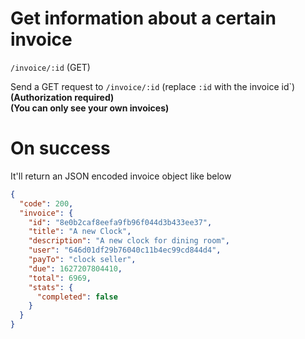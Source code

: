 # Get information about a certain invoice 
  
`/invoice/:id` (GET)  
  
  
Send a GET request to `/invoice/:id` (replace `:id` with the invoice id`)  
**(Authorization required)**  
**(You can only see your own invoices)**  
  
  
# On success
  
It'll return an JSON encoded invoice object like below  

```json
{
  "code": 200,
  "invoice": {
    "id": "8e0b2caf8eefa9fb96f044d3b433ee37",
    "title": "A new Clock",
    "description": "A new clock for dining room",
    "user": "646d01df29b76040c11b4ec99cd844d4",
    "payTo": "clock seller",
    "due": 1627207804410,
    "total": 6969,
    "stats": {
      "completed": false
    }
  }
}
```